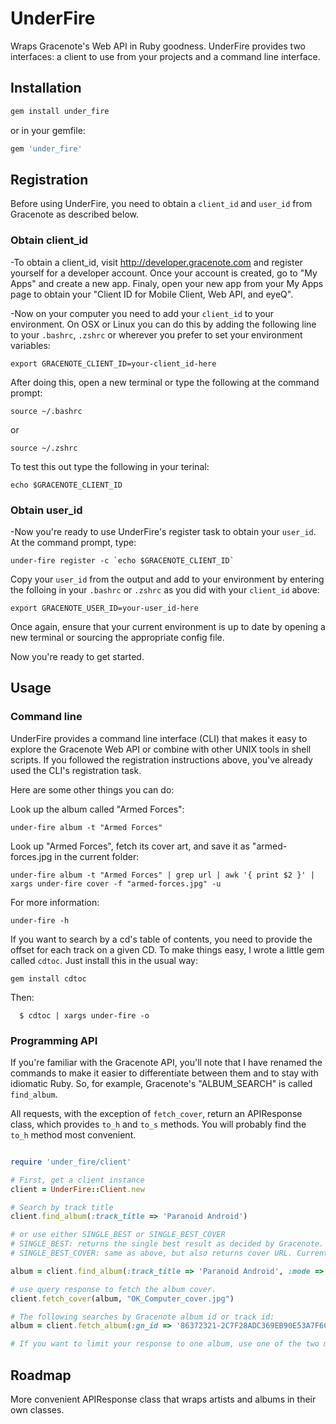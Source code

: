 # UnderFire

Wraps Gracenote's Web API in Ruby goodness. UnderFire provides two interfaces: a client to use from your projects and a command line interface.

## Installation

```ruby
gem install under_fire
```
or in your gemfile:

```ruby
gem 'under_fire'

```
## Registration

Before using UnderFire, you need to obtain a `client_id` and `user_id` from Gracenote as described below.

### Obtain client_id

-To obtain a client_id, visit http://developer.gracenote.com and register yourself for a developer account. Once your account is created, go to "My Apps" and create a new app. Finaly, open your new app from your My Apps page to obtain your "Client ID for Mobile Client, Web API, and eyeQ".

-Now on your computer you need to add your `client_id` to your environment. On OSX or Linux you can do this by adding the following line to your `.bashrc`, `.zshrc` or wherever you prefer to set your environment variables:

```shell
export GRACENOTE_CLIENT_ID=your-client_id-here

```
After doing this, open a new terminal or type the following at the command prompt:

```
source ~/.bashrc

```
or

```
source ~/.zshrc

```

To test this out type the following in your terinal:

```
echo $GRACENOTE_CLIENT_ID

``` 

### Obtain user_id

-Now you're ready to use UnderFire's register task to obtain your `user_id`. At the command prompt, type:

```
under-fire register -c `echo $GRACENOTE_CLIENT_ID`

```
Copy your `user_id` from the output and add to your environment by entering the folloing in your `.bashrc` or `.zshrc` as you did with your `client_id` above:

```shell
export GRACENOTE_USER_ID=your-user_id-here

```
Once again, ensure that your current environment is up to date by opening a new terminal or sourcing the appropriate config file.

Now you're ready to get started.

## Usage

### Command line

UnderFire provides a command line interface (CLI) that makes it easy to explore the Gracenote Web API or combine with other UNIX tools in shell scripts. If you followed the registration instructions above, you've already used the CLI's registration task.

Here are some other things you can do:

Look up the album called "Armed Forces":

```
under-fire album -t "Armed Forces"

```


Look up "Armed Forces", fetch its cover art, and save it as "armed-forces.jpg in the current folder:

```
under-fire album -t "Armed Forces" | grep url | awk '{ print $2 }' | xargs under-fire cover -f "armed-forces.jpg" -u

```
For more information:

```
under-fire -h

```
If you want to search by a cd's table of contents, you need to provide the offset for each track on a given CD. To make things easy, I wrote a little gem called `cdtoc`. Just install this in the usual way:

```
gem install cdtoc

```

Then:

```
  $ cdtoc | xargs under-fire -o

```

### Programming API

If you're familiar with the Gracenote API, you'll note that I have renamed the commands to make it easier to differentiate between them and to stay with idiomatic Ruby. So, for example, Gracenote's "ALBUM_SEARCH" is called `find_album`.

All requests, with the exception of `fetch_cover`, return an APIResponse class, which provides `to_h` and `to_s` methods. You will probably find the `to_h` method most convenient.

```ruby

require 'under_fire/client'

# First, get a client instance
client = UnderFire::Client.new

# Search by track title
client.find_album(:track_title => 'Paranoid Android')

# or use either SINGLE_BEST or SINGLE_BEST_COVER
# SINGLE_BEST: returns the single best result as decided by Gracenote.
# SINGLE_BEST_COVER: same as above, but also returns cover URL. Currently this is the default.

album = client.find_album(:track_title => 'Paranoid Android', :mode => 'SINGLE_BEST')

# use query response to fetch the album cover.
client.fetch_cover(album, "OK_Computer_cover.jpg")

# The following searches by Gracenote album id or track id:
album = client.fetch_album(:gn_id => '86372321-2C7F28ADC369EB90E53A7F6CA3A70D56')

# If you want to limit your response to one album, use one of the two modes described above.

```

## Roadmap

More convenient APIResponse class that wraps artists and albums in their own classes.

